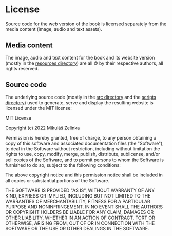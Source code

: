 # License

Source code for the web version of the book is licensed separately
from the media content (image, audio and text assets).

## Media content

The image, audio and text content for the book and its website version
(mostly in the [resources directory](./public/resources/))
are all © by their respective authors, all rights reserved.

## Source code

The underlying source code
(mostly in the [src directory](./src/) and the [scripts directory](./scripts/))
used to generate, serve and display the resulting website
is licensed under the MIT license:

MIT License

Copyright (c) 2022 Mikuláš Zelinka

Permission is hereby granted, free of charge, to any person obtaining a copy
of this software and associated documentation files (the "Software"), to deal
in the Software without restriction, including without limitation the rights
to use, copy, modify, merge, publish, distribute, sublicense, and/or sell
copies of the Software, and to permit persons to whom the Software is
furnished to do so, subject to the following conditions:

The above copyright notice and this permission notice shall be included in all
copies or substantial portions of the Software.

THE SOFTWARE IS PROVIDED "AS IS", WITHOUT WARRANTY OF ANY KIND, EXPRESS OR
IMPLIED, INCLUDING BUT NOT LIMITED TO THE WARRANTIES OF MERCHANTABILITY,
FITNESS FOR A PARTICULAR PURPOSE AND NONINFRINGEMENT. IN NO EVENT SHALL THE
AUTHORS OR COPYRIGHT HOLDERS BE LIABLE FOR ANY CLAIM, DAMAGES OR OTHER
LIABILITY, WHETHER IN AN ACTION OF CONTRACT, TORT OR OTHERWISE, ARISING FROM,
OUT OF OR IN CONNECTION WITH THE SOFTWARE OR THE USE OR OTHER DEALINGS IN THE
SOFTWARE.
